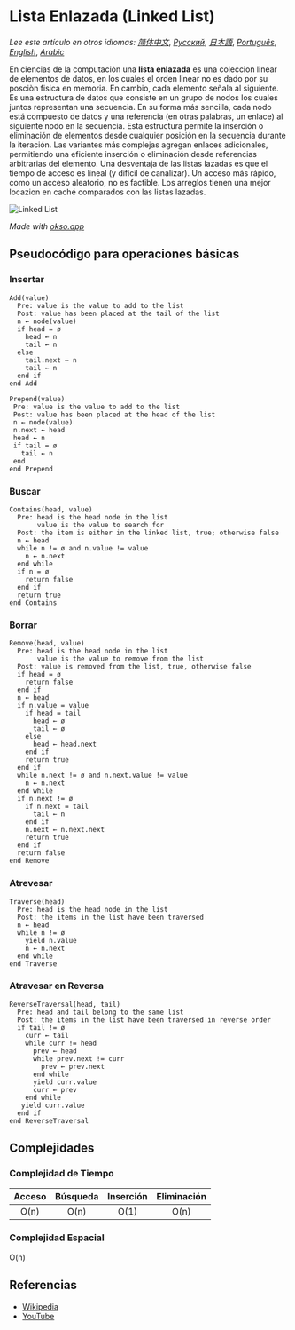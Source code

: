 # Lista Enlazada (Linked List)

_Lee este artículo en otros idiomas:_
[_简体中文_](README.zh-CN.md),
[_Русский_](README.ru-RU.md),
[_日本語_](README.ja-JP.md),
[_Português_](README.pt-BR.md),
[_English_](README.md),
[_Arabic_](README.ar-AR.md)

En ciencias de la computaciòn una **lista enlazada** es una coleccion linear
de elementos de datos, en los cuales el orden linear no es dado por
su posciòn fisica en memoria. En cambio, cada
elemento señala al siguiente. Es una estructura de datos
que consiste en un grupo de nodos los cuales juntos representan
una secuencia. En su forma más sencilla, cada nodo está
compuesto de datos y una referencia (en otras palabras,
un enlace) al siguiente nodo en la secuencia. Esta estructura
permite la inserción o eliminación de elementos
desde cualquier posición en la secuencia durante la iteración.
Las variantes más complejas agregan enlaces adicionales, permitiendo
una eficiente inserción o eliminación desde referencias arbitrarias
del elemento. Una desventaja de las listas lazadas es que el tiempo de
acceso es lineal (y difícil de canalizar). Un acceso
más rápido, como un acceso aleatorio, no es factible. Los arreglos
tienen una mejor locazion en caché comparados con las listas lazadas.

![Linked List](./images/linked-list.jpeg)

_Made with [okso.app](https://okso.app)_

## Pseudocódigo para operaciones básicas

### Insertar

```text
Add(value)
  Pre: value is the value to add to the list
  Post: value has been placed at the tail of the list
  n ← node(value)
  if head = ø
    head ← n
    tail ← n
  else
    tail.next ← n
    tail ← n
  end if
end Add
```

```text
Prepend(value)
 Pre: value is the value to add to the list
 Post: value has been placed at the head of the list
 n ← node(value)
 n.next ← head
 head ← n
 if tail = ø
   tail ← n
 end
end Prepend
```

### Buscar

```text
Contains(head, value)
  Pre: head is the head node in the list
       value is the value to search for
  Post: the item is either in the linked list, true; otherwise false
  n ← head
  while n != ø and n.value != value
    n ← n.next
  end while
  if n = ø
    return false
  end if
  return true
end Contains
```

### Borrar

```text
Remove(head, value)
  Pre: head is the head node in the list
       value is the value to remove from the list
  Post: value is removed from the list, true, otherwise false
  if head = ø
    return false
  end if
  n ← head
  if n.value = value
    if head = tail
      head ← ø
      tail ← ø
    else
      head ← head.next
    end if
    return true
  end if
  while n.next != ø and n.next.value != value
    n ← n.next
  end while
  if n.next != ø
    if n.next = tail
      tail ← n
    end if
    n.next ← n.next.next
    return true
  end if
  return false
end Remove
```

### Atrevesar

```text
Traverse(head)
  Pre: head is the head node in the list
  Post: the items in the list have been traversed
  n ← head
  while n != ø
    yield n.value
    n ← n.next
  end while
end Traverse
```

### Atravesar en Reversa

```text
ReverseTraversal(head, tail)
  Pre: head and tail belong to the same list
  Post: the items in the list have been traversed in reverse order
  if tail != ø
    curr ← tail
    while curr != head
      prev ← head
      while prev.next != curr
        prev ← prev.next
      end while
      yield curr.value
      curr ← prev
    end while
   yield curr.value
  end if
end ReverseTraversal
```

## Complejidades

### Complejidad de Tiempo

| Acceso | Búsqueda | Inserción | Eliminación |
| :----: | :------: | :-------: | :---------: |
|  O(n)  |   O(n)   |   O(1)    |    O(n)     |

### Complejidad Espacial

O(n)

## Referencias

- [Wikipedia](https://en.wikipedia.org/wiki/Linked_list)
- [YouTube](https://www.youtube.com/watch?v=njTh_OwMljA&index=2&t=1s&list=PLLXdhg_r2hKA7DPDsunoDZ-Z769jWn4R8)
